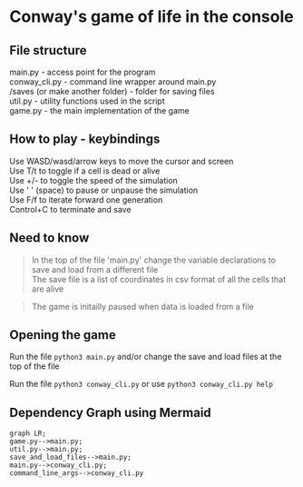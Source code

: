 # Conway's game of life in the console


## File structure
  main.py - access point for the program  
  conway_cli.py - command line wrapper around main.py  
  /saves (or make another folder) - folder for saving files  
  util.py - utility functions used in the script  
  game.py - the main implementation of the game  

## How to play - keybindings
  Use WASD/wasd/arrow keys to move the cursor and screen  
  Use T/t to toggle if a cell is dead or alive  
  Use +/- to toggle the speed of the simulation  
  Use ' ' (space) to pause or unpause the simulation  
  Use F/f to iterate forward one generation  
 Control+C to terminate and save

## Need to know
  >In the top of the file 'main.py' change the variable declarations to save and load from a different file  
  The save file is a list of coordinates in csv format of all the cells that are alive 

  >The game is initailly paused when data is loaded from a file 


## Opening the game  
  Run the file `python3 main.py` and/or change the save and load files at the top of the file

  Run the file `python3 conway_cli.py` or use `python3 conway_cli.py help`


## Dependency Graph using Mermaid

  ```mermaid
  graph LR;
  game.py-->main.py;
  util.py-->main.py;
  save_and_load_files-->main.py;
  main.py-->conway_cli.py;
  command_line_args-->conway_cli.py
  ```